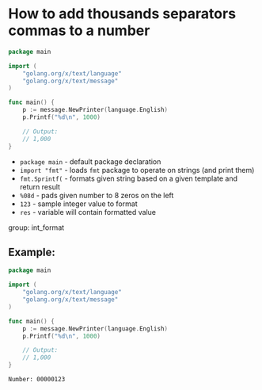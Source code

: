 # How to add thousands separators commas to a number 

```go
package main

import (
    "golang.org/x/text/language"
    "golang.org/x/text/message"
)

func main() {
    p := message.NewPrinter(language.English)
    p.Printf("%d\n", 1000)

    // Output:
    // 1,000
}
```

- `package main` - default package declaration
- `import "fmt"` - loads `fmt` package to operate on strings (and print them)
- `fmt.Sprintf(` - formats given string based on a given template and return result
- `%08d` - pads given number to 8 zeros on the left
- `123` - sample integer value to format
- `res` - variable will contain formatted value

group: int_format

## Example: 
```go
package main

import (
    "golang.org/x/text/language"
    "golang.org/x/text/message"
)

func main() {
    p := message.NewPrinter(language.English)
    p.Printf("%d\n", 1000)

    // Output:
    // 1,000
}
```
```
Number: 00000123

```

